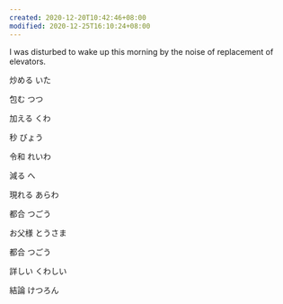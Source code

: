 ```yaml
---
created: 2020-12-20T10:42:46+08:00
modified: 2020-12-25T16:10:24+08:00
---
```


I was disturbed to wake up this morning by the noise of replacement of elevators.

炒める いた

包む つつ

加える くわ

秒 びょう

令和 れいわ

減る へ

現れる あらわ

都合 つごう

お父様 とうさま

都合 つごう

詳しい くわしい

結論 けつろん